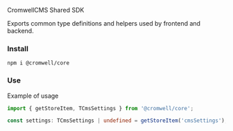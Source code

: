 CromwellCMS Shared SDK

Exports common type definitions and helpers used by frontend and backend.

### Install
```
npm i @cromwell/core
```

### Use
Example of usage
```ts
import { getStoreItem, TCmsSettings } from '@cromwell/core';

const settings: TCmsSettings | undefined = getStoreItem('cmsSettings');
```
